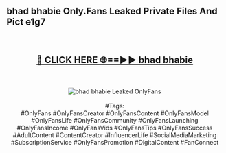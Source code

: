 <h2>bhad bhabie Only.Fans Leaked Private Files And Pict e1g7</h2>
<br>
<div align="center">
<h2><a href="https://mediafiles.top/bhad_bhabie" rel="nofollow">🔴 CLICK HERE 🌐==►► bhad bhabie</a></h2>
<br>
<br>
<a href="https://mediafiles.top/bhad_bhabie" rel="nofollow" data-target="animated-image.originalLink"><img src="https://i.ibb.co.com/WyWwxjT/player-gif2.gif" alt="bhad bhabie Leaked OnlyFans" style="max-width: 100%; display: inline-block;" data-target="animated-image.originalImage"></a>
<br><br>
#Tags:
<br>
#OnlyFans #OnlyFansCreator #OnlyFansContent #OnlyFansModel #OnlyFansLife #OnlyFansCommunity #OnlyFansLaunching #OnlyFansIncome #OnlyFansVids #OnlyFansTips #OnlyFansSuccess #AdultContent #ContentCreator #InfluencerLife #SocialMediaMarketing #SubscriptionService #OnlyFansPromotion #DigitalContent #FanConnect
</div>
<br>